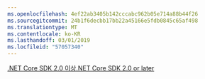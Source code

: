 ```yaml
---
ms.openlocfilehash: 4ef22ab3405b142cccabc962b05e714a88b44f26
ms.sourcegitcommit: 24b1f6decbb17bb22a45166e5fdb0845c65af498
ms.translationtype: MT
ms.contentlocale: ko-KR
ms.lasthandoff: 03/01/2019
ms.locfileid: "57057340"
---
```

[<span data-ttu-id="76528-101">.NET Core SDK 2.0 이상</span><span class="sxs-lookup"><span data-stu-id="76528-101">.NET Core SDK 2.0 or later</span></span>](https://www.microsoft.com/net/download)
